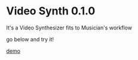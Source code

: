 # Video Synth 0.1.0

It's a Video Synthesizer fits to Musician's workflow

go below and try it!

[demo](halsoo.github.io/video-synth-0.1.0, 'demo link')
